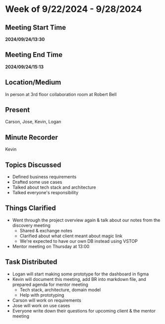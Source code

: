 # Week of 9/22/2024 - 9/28/2024

## Meeting Start Time

**2024/09/24/13:30**

## Meeting End Time

**2024/09/24/15:13**

## Location/Medium

In person at 3rd floor collaboration room at Robert Bell

## Present

Carson, Jose, Kevin, Logan

## Minute Recorder

Kevin

## Topics Discussed

- Defined business requirements
- Drafted some use cases
- Talked about tech stack and architecture
- Talked everyone's responsibility

## Things Clarified
- Went through the project overview again & talk about our notes from the discovery meeting
  - Shared & exchange notes
  - Clarified about what client meant about magic link
  - We're expected to have our own DB instead using VSTOP
- Mentor meeting on Thursday at 13:00 

## Task Distributed
- Logan will start making some prototype for the dashboard in figma
- Kevin will document this meeting, add BR into markdown file, and prepared agenda for mentor meeting
  - Tech stack, architecture, domain model
  - Help with prototyping
- Carson will work on requirements 
- Jose will work on use cases
- Everyone write down their questions for upcoming client & the mentor meeting
